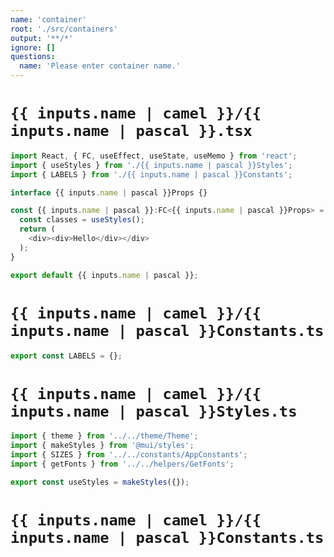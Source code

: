 ```yaml
---
name: 'container'
root: './src/containers'
output: '**/*'
ignore: []
questions:
  name: 'Please enter container name.'
---
```


# `{{ inputs.name | camel }}/{{ inputs.name | pascal }}.tsx`

<!-- prettier-ignore -->
```typescript
import React, { FC, useEffect, useState, useMemo } from 'react';
import { useStyles } from './{{ inputs.name | pascal }}Styles';
import { LABELS } from './{{ inputs.name | pascal }}Constants';

interface {{ inputs.name | pascal }}Props {}

const {{ inputs.name | pascal }}:FC<{{ inputs.name | pascal }}Props> = ({}) => {
  const classes = useStyles();
  return (
    <div><div>Hello</div></div>
  );
}

export default {{ inputs.name | pascal }};
```

# `{{ inputs.name | camel }}/{{ inputs.name | pascal }}Constants.ts`

```typescript
export const LABELS = {};
```

# `{{ inputs.name | camel }}/{{ inputs.name | pascal }}Styles.ts`

```typescript
import { theme } from '../../theme/Theme';
import { makeStyles } from '@mui/styles';
import { SIZES } from '../../constants/AppConstants';
import { getFonts } from '../../helpers/GetFonts';

export const useStyles = makeStyles({});
```

# `{{ inputs.name | camel }}/{{ inputs.name | pascal }}Constants.ts`

